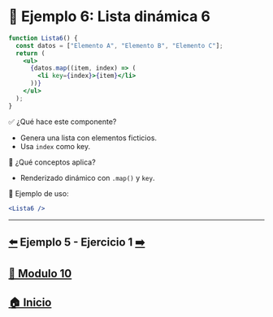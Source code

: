 # 🧪 Ejemplo 6: Lista dinámica 6

```jsx
function Lista6() {
  const datos = ["Elemento A", "Elemento B", "Elemento C"];
  return (
    <ul>
      {datos.map((item, index) => (
        <li key={index}>{item}</li>
      ))}
    </ul>
  );
}
```

✅ ¿Qué hace este componente?

* Genera una lista con elementos ficticios.
* Usa `index` como key.

🧠 ¿Qué conceptos aplica?

* Renderizado dinámico con `.map()` y `key`.

📌 Ejemplo de uso:

```jsx
<Lista6 />
```
---

## [⬅️](../Ejemplos/Ejemplo_5.md) Ejemplo 5 - Ejercicio 1 [➡️](../Ejercicios/Ejercicio_1.md) 
## [📄 Modulo 10](../Modulo_10.md)
## [🏠 Inicio](../../README.md)
